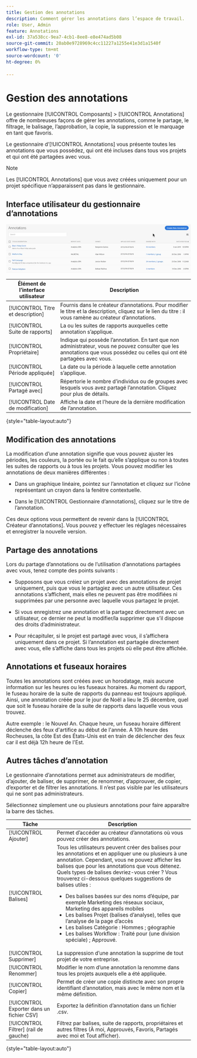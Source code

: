 ```yaml
---
title: Gestion des annotations
description: Comment gérer les annotations dans l’espace de travail.
role: User, Admin
feature: Annotations
exl-id: 37a538cc-9ea7-4cb1-8ee8-e8e474ad5b08
source-git-commit: 20ab0e9728969c4cc11227a1255e41e3d1a1540f
workflow-type: tm+mt
source-wordcount: '0'
ht-degree: 0%

---
```


# Gestion des annotations

Le gestionnaire [!UICONTROL Composants] > [!UICONTROL Annotations] offre de nombreuses façons de gérer les annotations, comme le partage, le filtrage, le balisage, l’approbation, la copie, la suppression et le marquage en tant que favoris.

Le gestionnaire d’[!UICONTROL Annotations] vous présente toutes les annotations que vous possédez, qui ont été incluses dans tous vos projets et qui ont été partagées avec vous.

>[!NOTE]
>
>Les [!UICONTROL Annotations] que vous avez créées uniquement pour un projet spécifique n’apparaissent pas dans le gestionnaire.

## Interface utilisateur du gestionnaire d’annotations

![](assets/annotation-mgr.png)

| Élément de lʼinterface utilisateur | Description |
| --- | --- | 
| [!UICONTROL Titre et description] | Fournis dans le créateur d’annotations. Pour modifier le titre et la description, cliquez sur le lien du titre : il vous ramène au créateur d’annotations. |
| [!UICONTROL Suite de rapports] | La ou les suites de rapports auxquelles cette annotation s’applique. |
| [!UICONTROL Propriétaire] | Indique qui possède l’annotation. En tant que non administrateur, vous ne pouvez consulter que les annotations que vous possédez ou celles qui ont été partagées avec vous. |
| [!UICONTROL Période appliquée] | La date ou la période à laquelle cette annotation s’applique. |
| [!UICONTROL Partagé avec] | Répertorie le nombre d’individus ou de groupes avec lesquels vous avez partagé l’annotation. Cliquez pour plus de détails. |
| [!UICONTROL Date de modification] | Affiche la date et l’heure de la dernière modification de l’annotation. |

{style=&quot;table-layout:auto&quot;}

## Modification des annotations

La modification d’une annotation signifie que vous pouvez ajuster les périodes, les couleurs, la portée ou le fait qu’elle s’applique ou non à toutes les suites de rapports ou à tous les projets. Vous pouvez modifier les annotations de deux manières différentes :

* Dans un graphique linéaire, pointez sur l’annotation et cliquez sur l’icône représentant un crayon dans la fenêtre contextuelle.

* Dans le [!UICONTROL Gestionnaire d’annotations], cliquez sur le titre de l’annotation.

Ces deux options vous permettent de revenir dans la [!UICONTROL Créateur d’annotations]. Vous pouvez y effectuer les réglages nécessaires et enregistrer la nouvelle version.

## Partage des annotations

Lors du partage d’annotations ou de l’utilisation d’annotations partagées avec vous, tenez compte des points suivants :

* Supposons que vous créiez un projet avec des annotations de projet uniquement, puis que vous le partagiez avec un autre utilisateur. Ces annotations s’affichent, mais elles ne peuvent pas être modifiées ni supprimées par une personne avec laquelle vous partagez le projet.

* Si vous enregistrez une annotation et la partagez directement avec un utilisateur, ce dernier ne peut la modifier/la supprimer que s’il dispose des droits d’administrateur.

* Pour récapituler, si le projet est partagé avec vous, il s’affichera uniquement dans ce projet. Si l’annotation est partagée directement avec vous, elle s’affiche dans tous les projets où elle peut être affichée.

## Annotations et fuseaux horaires

Toutes les annotations sont créées avec un horodatage, mais aucune information sur les heures ou les fuseaux horaires. Au moment du rapport, le fuseau horaire de la suite de rapports du panneau est toujours appliqué. Ainsi, une annotation créée pour le jour de Noël a lieu le 25 décembre, quel que soit le fuseau horaire de la suite de rapports dans laquelle vous vous trouvez.

Autre exemple : le Nouvel An. Chaque heure, un fuseau horaire différent déclenche des feux d&#39;artifice au début de l&#39;année. A 10h heure des Rocheuses, la côte Est des États-Unis est en train de déclencher des feux car il est déjà 12h heure de l&#39;Est.

## Autres tâches d’annotation

Le gestionnaire d’annotations permet aux administrateurs de modifier, d’ajouter, de baliser, de supprimer, de renommer, d’approuver, de copier, d’exporter et de filtrer les annotations. Il n’est pas visible par les utilisateurs qui ne sont pas administrateurs.

Sélectionnez simplement une ou plusieurs annotations pour faire apparaître la barre des tâches.

| Tâche | Description |
| --- | --- |
| [!UICONTROL Ajouter] | Permet d’accéder au créateur d’annotations où vous pouvez créer des annotations. |
| [!UICONTROL Balises] | Tous les utilisateurs peuvent créer des balises pour les annotations et en appliquer une ou plusieurs à une annotation. Cependant, vous ne pouvez afficher les balises que pour les annotations que vous détenez. Quels types de balises devriez-vous créer ? Vous trouverez ci-dessous quelques suggestions de balises utiles :<ul><li>Des balises basées sur des noms d’équipe, par exemple Marketing des réseaux sociaux, Marketing des appareils mobiles</li><li>Les balises Projet (balises d’analyse), telles que l’analyse de la page d’accès</li><li>Les balises Catégorie : Hommes ; géographie</li><li>Les balises Workflow : Traité pour (une division spéciale) ; Approuvé.</li></ul> |
| [!UICONTROL Supprimer] | La suppression d’une annotation la supprime de tout projet de votre entreprise. |
| [!UICONTROL Renommer] | Modifier le nom d’une annotation la renomme dans tous les projets auxquels elle a été appliquée. |
| [!UICONTROL Copier] | Permet de créer une copie distincte avec son propre identifiant d’annotation, mais avec le même nom et la même définition. |
| [!UICONTROL Exporter dans un fichier CSV] | Exportez la définition d’annotation dans un fichier .csv. |
| [!UICONTROL Filtrer] (rail de gauche) | Filtrez par balises, suite de rapports, propriétaires et autres filtres (À moi, Approuvés, Favoris, Partagés avec moi et Tout afficher). |

{style=&quot;table-layout:auto&quot;}
